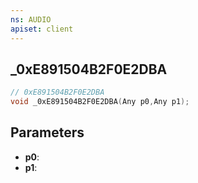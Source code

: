 ```yaml
---
ns: AUDIO
apiset: client
---
```

## _0xE891504B2F0E2DBA

```c
// 0xE891504B2F0E2DBA
void _0xE891504B2F0E2DBA(Any p0,Any p1);
```


## Parameters
* **p0**:
* **p1**: